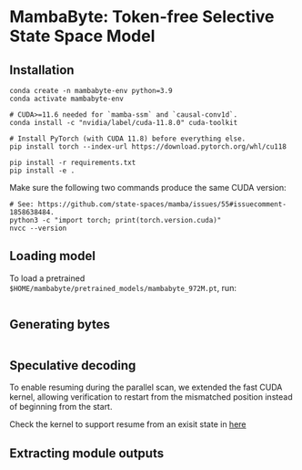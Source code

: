 # MambaByte: Token-free Selective State Space Model

## Installation

```shell
conda create -n mambabyte-env python=3.9
conda activate mambabyte-env

# CUDA>=11.6 needed for `mamba-ssm` and `causal-conv1d`.
conda install -c "nvidia/label/cuda-11.8.0" cuda-toolkit

# Install PyTorch (with CUDA 11.8) before everything else.
pip install torch --index-url https://download.pytorch.org/whl/cu118

pip install -r requirements.txt
pip install -e .
```

Make sure the following two commands produce the same CUDA version:

```shell
# See: https://github.com/state-spaces/mamba/issues/55#issuecomment-1858638484.
python3 -c "import torch; print(torch.version.cuda)"
nvcc --version
```

## Loading model

To load a pretrained `$HOME/mambabyte/pretrained_models/mambabyte_972M.pt`, run:

```python

```

## Generating bytes

```shell

```

## Speculative decoding

To enable resuming during the parallel scan, we extended the fast CUDA kernel, allowing verification to restart from the mismatched position instead of beginning from the start. 

Check the kernel to support resume from an exisit state in [here](csrc/README.md)

## Extracting module outputs

